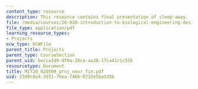 ```yaml
---
content_type: resource
description: This resource contains final presentation of sleep-away.
file: /media/courses/20-020-introduction-to-biological-engineering-design-spring-2009/23d9c8e43d3176eaf46b0732e5ba535b_MIT20_020S09_proj_neur_fin.pdf
file_type: application/pdf
learning_resource_types:
- Projects
ocw_type: OCWFile
parent_title: Projects
parent_type: CourseSection
parent_uid: becca3d9-df0a-28ca-aa38-17ca41c1c55b
resourcetype: Document
title: MIT20_020S09_proj_neur_fin.pdf
uid: 23d9c8e4-3d31-76ea-f46b-0732e5ba535b
---
```

